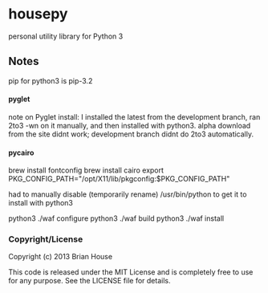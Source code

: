housepy
=======
personal utility library for Python 3


Notes
-----

pip for python3 is pip-3.2


#### pyglet

note on Pyglet install: I installed the latest from the development branch, ran 2to3 -wn on it manually, and then installed with python3. alpha download from the site didnt work; development branch didnt do 2to3 automatically.



#### pycairo

brew install fontconfig
brew install cairo
export PKG_CONFIG_PATH="/opt/X11/lib/pkgconfig:$PKG_CONFIG_PATH"

had to manually disable (temporarily rename) /usr/bin/python to get it to install with python3

python3 ./waf configure
python3 ./waf build
python3 ./waf install




### Copyright/License

Copyright (c) 2013 Brian House

This code is released under the MIT License and is completely free to use for any purpose. See the LICENSE file for details.
